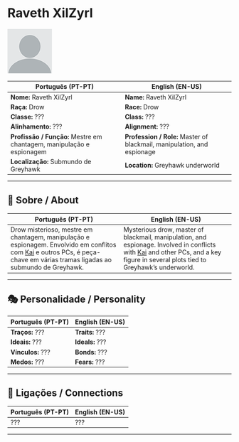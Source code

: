 # Raveth XilZyrl

![Raveth XilZyrl](docs/assets/npc/npc_blank.png)

| **Português (PT-PT)** | **English (EN-US)** |
| --------------------- | ------------------- |
| **Nome:** Raveth XilZyrl | **Name:** Raveth XilZyrl |
| **Raça:** Drow | **Race:** Drow |
| **Classe:** ??? | **Class:** ??? |
| **Alinhamento:** ??? | **Alignment:** ??? |
| **Profissão / Função:** Mestre em chantagem, manipulação e espionagem | **Profession / Role:** Master of blackmail, manipulation, and espionage |
| **Localização:** Submundo de Greyhawk | **Location:** Greyhawk underworld |

---

## 📖 Sobre / About

| **Português (PT-PT)** | **English (EN-US)** |
| --------------------- | ------------------- |
| Drow misterioso, mestre em chantagem, manipulação e espionagem. Envolvido em conflitos com [Kai](docs/dm/-/pc/pc_kai.md) e outros PCs, é peça-chave em várias tramas ligadas ao submundo de Greyhawk. | Mysterious drow, master of blackmail, manipulation, and espionage. Involved in conflicts with [Kai](docs/dm/-/pc/pc_kai.md) and other PCs, and a key figure in several plots tied to Greyhawk’s underworld. |

---

## 🎭 Personalidade / Personality

| **Português (PT-PT)** | **English (EN-US)** |
| --------------------- | ------------------- |
| **Traços:** ??? | **Traits:** ??? |
| **Ideais:** ??? | **Ideals:** ??? |
| **Vínculos:** ??? | **Bonds:** ??? |
| **Medos:** ??? | **Fears:** ??? |

---

## 🔗 Ligações / Connections

| **Português (PT-PT)** | **English (EN-US)** |
| --------------------- | ------------------- |
| ??? | ??? |

---
